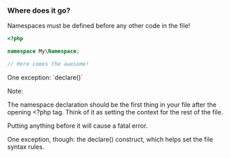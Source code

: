 ### Where does it go?

Namespaces must be defined before any other code in the file!

```php
<?php

namespace My\Namespace;

// Here comes the awesome!
```

<!-- .element: class="fragment" --> One exception: `declare()`

Note:

The namespace declaration should be the first thing in your file after the opening <?php tag. Think of it as setting the context for the rest of the file.

Putting anything before it will cause a fatal error.

One exception, though: the declare() construct, which helps set the file syntax rules.
